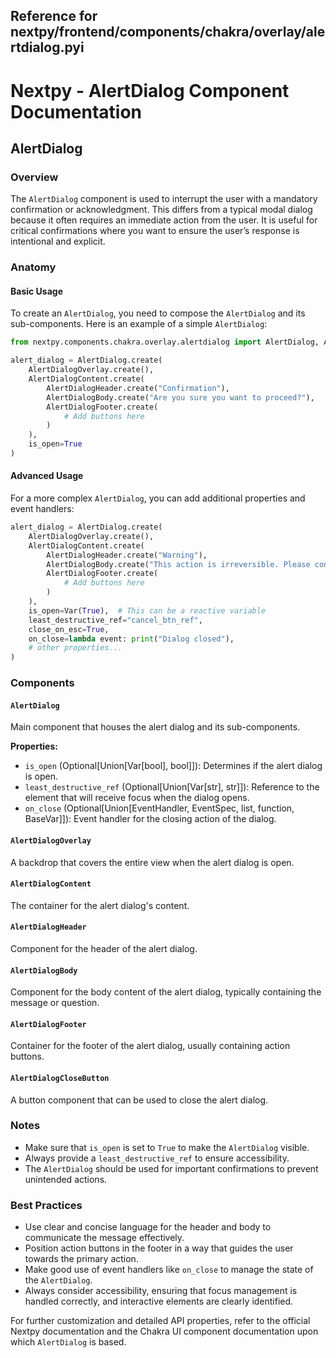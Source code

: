 ##  Reference for nextpy/frontend/components/chakra/overlay/alertdialog.pyi

# Nextpy - AlertDialog Component Documentation

## AlertDialog

### Overview

The `AlertDialog` component is used to interrupt the user with a mandatory confirmation or acknowledgment. This differs from a typical modal dialog because it often requires an immediate action from the user. It is useful for critical confirmations where you want to ensure the user’s response is intentional and explicit.

### Anatomy

#### Basic Usage

To create an `AlertDialog`, you need to compose the `AlertDialog` and its sub-components. Here is an example of a simple `AlertDialog`:

```python
from nextpy.components.chakra.overlay.alertdialog import AlertDialog, AlertDialogBody, AlertDialogFooter, AlertDialogHeader, AlertDialogContent, AlertDialogOverlay

alert_dialog = AlertDialog.create(
    AlertDialogOverlay.create(),
    AlertDialogContent.create(
        AlertDialogHeader.create("Confirmation"),
        AlertDialogBody.create("Are you sure you want to proceed?"),
        AlertDialogFooter.create(
            # Add buttons here
        )
    ),
    is_open=True
)
```

#### Advanced Usage

For a more complex `AlertDialog`, you can add additional properties and event handlers:

```python
alert_dialog = AlertDialog.create(
    AlertDialogOverlay.create(),
    AlertDialogContent.create(
        AlertDialogHeader.create("Warning"),
        AlertDialogBody.create("This action is irreversible. Please confirm."),
        AlertDialogFooter.create(
            # Add buttons here
        )
    ),
    is_open=Var(True),  # This can be a reactive variable
    least_destructive_ref="cancel_btn_ref",
    close_on_esc=True,
    on_close=lambda event: print("Dialog closed"),
    # other properties...
)
```

### Components

#### `AlertDialog`

Main component that houses the alert dialog and its sub-components.

**Properties:**

- `is_open` (Optional[Union[Var[bool], bool]]): Determines if the alert dialog is open.
- `least_destructive_ref` (Optional[Union[Var[str], str]]): Reference to the element that will receive focus when the dialog opens.
- `on_close` (Optional[Union[EventHandler, EventSpec, list, function, BaseVar]]): Event handler for the closing action of the dialog.

#### `AlertDialogOverlay`

A backdrop that covers the entire view when the alert dialog is open.

#### `AlertDialogContent`

The container for the alert dialog's content.

#### `AlertDialogHeader`

Component for the header of the alert dialog.

#### `AlertDialogBody`

Component for the body content of the alert dialog, typically containing the message or question.

#### `AlertDialogFooter`

Container for the footer of the alert dialog, usually containing action buttons.

#### `AlertDialogCloseButton`

A button component that can be used to close the alert dialog.

### Notes

- Make sure that `is_open` is set to `True` to make the `AlertDialog` visible.
- Always provide a `least_destructive_ref` to ensure accessibility.
- The `AlertDialog` should be used for important confirmations to prevent unintended actions.

### Best Practices

- Use clear and concise language for the header and body to communicate the message effectively.
- Position action buttons in the footer in a way that guides the user towards the primary action.
- Make good use of event handlers like `on_close` to manage the state of the `AlertDialog`.
- Always consider accessibility, ensuring that focus management is handled correctly, and interactive elements are clearly identified.

For further customization and detailed API properties, refer to the official Nextpy documentation and the Chakra UI component documentation upon which `AlertDialog` is based.